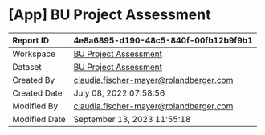 



# [App] BU Project Assessment

|Report ID|4e8a6895-d190-48c5-840f-00fb12b9f9b1|
| :--- | :--- |
|Workspace|[BU Project Assessment](../Workspaces/BU-Project-Assessment.md)|
|Dataset|[BU Project Assessment](../Datasets/BU-Project-Assessment.md)|
|Created By|claudia.fischer-mayer@rolandberger.com|
|Created Date|July 08, 2022 07:58:56|
|Modified By|claudia.fischer-mayer@rolandberger.com|
|Modified Date|September 13, 2023 11:55:18|
